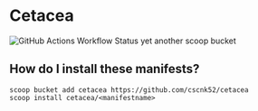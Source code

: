 # Cetacea

![GitHub Actions Workflow Status](https://img.shields.io/github/actions/workflow/status/cscnk52/cetacea/ci.yml)
yet another scoop bucket

## How do I install these manifests?
```pwsh
scoop bucket add cetacea https://github.com/cscnk52/cetacea
scoop install cetacea/<manifestname>
```